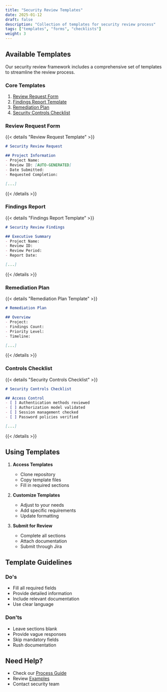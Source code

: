 ```yaml
---
title: "Security Review Templates"
date: 2025-01-12
draft: false
description: "Collection of templates for security review process"
tags: ["templates", "forms", "checklists"]
weight: 3
---
```


## Available Templates

Our security review framework includes a comprehensive set of templates to streamline the review process.

### Core Templates

1. [Review Request Form](#review-request)
2. [Findings Report Template](#findings-report)
3. [Remediation Plan](#remediation-plan)
4. [Security Controls Checklist](#controls-checklist)

### Review Request Form

{{< details "Review Request Template" >}}
```markdown
# Security Review Request

## Project Information
- Project Name:
- Review ID: [AUTO-GENERATED]
- Date Submitted:
- Requested Completion:

[...]
```
{{< /details >}}

### Findings Report

{{< details "Findings Report Template" >}}
```markdown
# Security Review Findings

## Executive Summary
- Project Name:
- Review ID:
- Review Period:
- Report Date:

[...]
```
{{< /details >}}

### Remediation Plan

{{< details "Remediation Plan Template" >}}
```markdown
# Remediation Plan

## Overview
- Project:
- Findings Count:
- Priority Level:
- Timeline:

[...]
```
{{< /details >}}

### Controls Checklist

{{< details "Security Controls Checklist" >}}
```markdown
# Security Controls Checklist

## Access Control
- [ ] Authentication methods reviewed
- [ ] Authorization model validated
- [ ] Session management checked
- [ ] Password policies verified

[...]
```
{{< /details >}}

## Using Templates

1. **Access Templates**
   - Clone repository
   - Copy template files
   - Fill in required sections

2. **Customize Templates**
   - Adjust to your needs
   - Add specific requirements
   - Update formatting

3. **Submit for Review**
   - Complete all sections
   - Attach documentation
   - Submit through Jira

## Template Guidelines

### Do's
- Fill all required fields
- Provide detailed information
- Include relevant documentation
- Use clear language

### Don'ts
- Leave sections blank
- Provide vague responses
- Skip mandatory fields
- Rush documentation

## Need Help?

- Check our [Process Guide](/process/)
- Review [Examples](/examples/)
- Contact security team